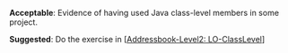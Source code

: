 <panel type="warning" header="`W5.4a` Can explain class-level members :star::star:" no-close>
  <include src="../../book/oopDesign/classes/classLevelMembers/full.md" />
</panel>

<!-- ==================================================================================================== -->

<panel type="warning" header="`W5.4b` Can implement class-level members :star::star:" no-close>
  <include src="../../book/oopImplementation/classLevelMembers/full.md" />
  <panel header=":dart: Evidence" expanded>

**Acceptable**: Evidence of having used Java class-level members in some project.

**Suggested**: Do the exercise in [[Addressbook-Level2: LO-ClassLevel](https://github.com/nus-cs2103-AY1718S1/addressbook-level2/blob/master/doc/LearningOutcomes.md#use-class-level-members-lo-classlevel)]

<include src="submission.md" />

  </panel>
</panel>
